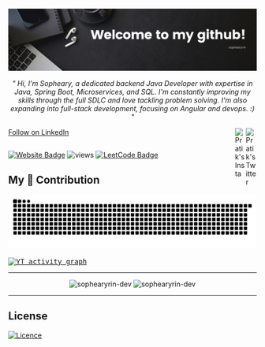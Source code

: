 <!-- ![MasterHead](https://marketplace.canva.com/EAFFI2trtnE/1/0/1600w/canva-black-minimalist-motivation-quote-linkedin-banner-cqVV-6-1kOk.jpg) -->
![MasterHead](https://raw.githubusercontent.com/sophearyrin-dev/sophearyrin-dev/main/images/banner-phearygithub.png)

<p align="center"><i>" Hi, I'm Sopheary, a dedicated backend Java Developer with expertise in Java, Spring Boot, Microservices, and SQL. I'm constantly improving my skills through the full SDLC and love tackling problem solving. I'm also expanding into full-stack development, focusing on Angular and devops. :) "</i></p>

<!-- https://raw.githubusercontent.com/sophearyrin-dev/sophearyrin-dev/main/images/banner-phearygithub.png -->


<a href="https://twitter.com/RinSopheary" target="_blank" rel="nofollow"><img align="right" alt="Pratik's Twitter" width="22px" src="https://cdn.jsdelivr.net/npm/simple-icons@v3/icons/twitter.svg" /></a>
<a href="https://www.instagram.com/sophearyrinn/" target="_blank" rel="nofollow"><img align="right" alt="Pratik's Insta" width="22px" src="https://cdn.jsdelivr.net/npm/simple-icons@v3/icons/instagram.svg" /></a>
<a class="libutton" href="https://www.linkedin.com/comm/mynetwork/discovery-see-all?usecase=PEOPLE_FOLLOWS&followMember=sophearyrin" target="_blank">Follow on LinkedIn</a>
<h2 align="center" color="blue"></h2>

[![Website Badge](https://img.shields.io/badge/Website-3b5998?style=flat-square&logo=google-chrome&logoColor=white)](https://sophearyrin-dev.github.io/)
![views](https://visitor-badge.laobi.icu/badge?page_id=sophearyrin-dev)
[![LeetCode Badge](https://img.shields.io/badge/LeetCode-FFA116?style=flat-square&logo=leetcode&logoColor=white)](https://leetcode.com/sopheary/)


<!-- <img align="right" alt="Coding" width="100" src="https://cliply.co/wp-content/uploads/2019/06/371906220_TYPING_ON_LAPTOP_400px.gif" /> -->

<!-- <p align="center"><img src="https://github-readme-stats.vercel.app/api?username=sophearyrin-dev&show_icons=true&locale=en&hide_border=true" alt="sophearyrin-dev" /></p> -->


## My 🐍 Contribution

![snake gif](https://github.com/sophearyrin-dev/sophearyrin-dev/blob/output/github-contribution-grid-snake.svg)

<samp>
  <a href="https://github.com/sophearyrin-dev">
    <img alt="YT activity graph" src="https://github-readme-activity-graph.vercel.app/graph?username=sophearyrin-dev&theme=github-compact&hide_border=true" />
  </a>
  <br/>
</samp>

<hr>

<!--<h2 align="center">Languages & Tools</h2>
<br>
<table align="center">
  <tr>
    <td align="center">
      <a href="https://www.java.com" target="_blank" rel="noreferrer">
        <img src="images/java-original.svg" alt="Java" title="Java" height="40"/>
      </a>
      <br>Java
    </td>
    <td align="center">
      <a href="https://developer.mozilla.org/en-US/docs/Web/JavaScript" target="_blank" rel="noreferrer">
        <img src="images/javascript.svg" alt="JavaScript" title="JavaScript" height="40"/>
      </a>
      <br>JavaScript
    </td>
    <td align="center">
      <a href="https://www.w3.org/html/" target="_blank" rel="noreferrer">
        <img src="images/html5.svg" alt="HTML5" title="HTML5" height="40"/>
      </a>
      <br>HTML5
    </td>
    <td align="center">
      <a href="https://www.w3schools.com/css/" target="_blank" rel="noreferrer">
        <img src="images/css.svg" alt="CSS" title="CSS" height="40"/>
      </a>
      <br>CSS
    </td>
  </tr>
  <tr>
    <td align="center">
      <a href="https://reactjs.org/" target="_blank" rel="noreferrer">
        <img src="images/react-original.svg" alt="React" title="React" height="40"/>
      </a>
      <br>React
    </td>
    <td align="center">
      <a href="https://redux.js.org" target="_blank" rel="noreferrer">
        <img src="images/redux.svg" alt="Redux" title="Redux" height="40"/>
      </a>
      <br>Redux
    </td>
    <td align="center">
      <a href="https://angular.io" target="_blank" rel="noreferrer">
        <img src="images/angularjs.png" alt="AngularJS" title="AngularJS" height="40"/>
      </a>
      <br>AngularJS
    </td>
    <td align="center">
      <a href="https://git-scm.com/" target="_blank" rel="noreferrer">
        <img src="images/git-original.svg" alt="Git" title="Git" height="40"/>
      </a>
      <br>Git
    </td>
  </tr>
  <tr>
    <td align="center">
      <a href="https://www.postgresql.org" target="_blank" rel="noreferrer">
        <img src="images/postgresql.svg" alt="PostgreSQL" title="PostgreSQL" height="40"/>
      </a>
      <br>PostgreSQL
    </td>
    <td align="center">
      <a href="https://code.visualstudio.com/" target="_blank" rel="noreferrer">
        <img src="images/vscode.png" alt="Visual Studio Code" title="Visual Studio Code" height="40"/>
      </a>
      <br>VS Code
    </td>
    <td align="center">
      <a href="https://visualstudio.microsoft.com/" target="_blank" rel="noreferrer">
        <img src="images/visualstudio.png" alt="Microsoft Visual Studio" title="Microsoft Visual Studio" height="40"/>
      </a>
      <br>Visual Studio
    </td>
    <td align="center">
      <a href="https://www.json.org/json-en.html" target="_blank" rel="noreferrer">
        <img src="images/json.svg" alt="JSON" title="JSON" height="40"/>
      </a>
      <br>JSON
    </td>
  </tr>
  <tr>
    <td align="center">
      <a href="https://github.com/" target="_blank" rel="noreferrer">
        <img src="images/github.svg" alt="GitHub" title="GitHub" height="40"/>
      </a>
      <br>GitHub
    </td>
    <td align="center">
      <a href="https://www.mysql.com/" target="_blank" rel="noreferrer">
        <img src="images/mysql.svg" alt="MySQL" title="MySQL" height="40"/>
      </a>
      <br>MySQL
    </td>
    <td align="center">
      <a href="https://www.npmjs.com/" target="_blank" rel="noreferrer">
        <img src="images/npm.svg" alt="npm" title="npm" height="40"/>
      </a>
      <br>npm
    </td>
    <td align="center">
      <a href="https://aws.amazon.com/" target="_blank" rel="noreferrer">
        <img src="https://raw.githubusercontent.com/devicons/devicon/master/icons/amazonwebservices/amazonwebservices-original-wordmark.svg" alt="AWS" width="40" height="40" />
      </a>
      <br>AWS
    </td>
  </tr>
  <tr>
    <td align="center">
      <a href="https://getbootstrap.com" target="_blank" rel="noreferrer">
        <img src="https://raw.githubusercontent.com/devicons/devicon/master/icons/bootstrap/bootstrap-plain-wordmark.svg" alt="Bootstrap" width="40" height="40" />
      </a>
      <br>Bootstrap
    </td>
    <td align="center">
      <a href="https://cassandra.apache.org/" target="_blank" rel="noreferrer">
        <img src="https://www.vectorlogo.zone/logos/apache_cassandra/apache_cassandra-icon.svg" alt="Cassandra" width="40" height="40" />
      </a>
      <br>Cassandra
    </td>
    <td align="center">
      <a href="https://www.docker.com/" target="_blank" rel="noreferrer">
        <img src="https://raw.githubusercontent.com/devicons/devicon/master/icons/docker/docker-original-wordmark.svg" alt="Docker" width="40" height="40" />
      </a>
      <br>Docker
    </td>
    <td align="center">
      <a href="https://www.figma.com/" target="_blank" rel="noreferrer">
        <img src="https://www.vectorlogo.zone/logos/figma/figma-icon.svg" alt="Figma" width="40" height="40" />
      </a>
      <br>Figma
    </td>
  </tr>
  <tr>
    <td align="center">
      <a href="https://firebase.google.com/" target="_blank" rel="noreferrer">
        <img src="https://www.vectorlogo.zone/logos/firebase/firebase-icon.svg" alt="Firebase" width="40" height="40" />
      </a>
      <br>Firebase
    </td>
    <td align="center">
      <a href="https://cloud.google.com" target="_blank" rel="noreferrer">
        <img src="https://www.vectorlogo.zone/logos/google_cloud/google_cloud-icon.svg" alt="GCP" width="40" height="40" />
      </a>
      <br>GCP
    </td>
    <td align="center">
      <a href="https://graphql.org" target="_blank" rel="noreferrer">
        <img src="https://www.vectorlogo.zone/logos/graphql/graphql-icon.svg" alt="GraphQL" width="40" height="40" />
      </a>
      <br>GraphQL
    </td>
    <td align="center">
      <a href="https://www.jenkins.io" target="_blank" rel="noreferrer">
        <img src="https://www.vectorlogo.zone/logos/jenkins/jenkins-icon.svg" alt="Jenkins" width="40" height="40" />
      </a>
      <br>Jenkins
    </td>
  </tr>
  <tr>
    <td align="center">
      <a href="https://kubernetes.io" target="_blank" rel="noreferrer">
        <img src="https://www.vectorlogo.zone/logos/kubernetes/kubernetes-icon.svg" alt="Kubernetes" width="40" height="40" />
      </a>
      <br>Kubernetes
    </td>
    <td align="center">
      <a href="https://www.linux.org/" target="_blank" rel="noreferrer">
        <img src="https://raw.githubusercontent.com/devicons/devicon/master/icons/linux/linux-original.svg" alt="Linux" width="40" height="40" />
      </a>
      <br>Linux
    </td>
    <td align="center">
      <a href="https://www.mongodb.com/" target="_blank" rel="noreferrer">
        <img src="https://raw.githubusercontent.com/devicons/devicon/master/icons/mongodb/mongodb-original-wordmark.svg" alt="MongoDB" width="40" height="40" />
      </a>
      <br>MongoDB
    </td>
    <td align="center">
      <a href="https://www.microsoft.com/en-us/sql-server" target="_blank" rel="noreferrer">
        <img src="https://www.svgrepo.com/show/303229/microsoft-sql-server-logo.svg" alt="MSSQL" width="40" height="40" />
      </a>
      <br>MSSQL
    </td>
  </tr>
  <tr>
    <td align="center">
      <a href="https://nodejs.org" target="_blank" rel="noreferrer">
        <img src="https://raw.githubusercontent.com/devicons/devicon/master/icons/nodejs/nodejs-original-wordmark.svg" alt="NodeJS" width="40" height="40" />
      </a>
      <br>NodeJS
    </td>
    <td align="center">
      <a href="https://www.oracle.com/" target="_blank" rel="noreferrer">
        <img src="https://raw.githubusercontent.com/devicons/devicon/master/icons/oracle/oracle-original.svg" alt="Oracle" width="40" height="40" />
      </a>
      <br>Oracle
    </td>
    <td align="center">
      <a href="https://postman.com" target="_blank" rel="noreferrer">
        <img src="https://www.vectorlogo.zone/logos/getpostman/getpostman-icon.svg" alt="Postman" width="40" height="40" />
      </a>
      <br>Postman
    </td>
    <td align="center">
      <a href="https://reactnative.dev/" target="_blank" rel="noreferrer">
        <img src="https://reactnative.dev/img/header_logo.svg" alt="React Native" width="40" height="40" />
      </a>
      <br>React Native
    </td>
  </tr>
  <tr>
    <td align="center">
      <a href="https://redis.io" target="_blank" rel="noreferrer">
        <img src="https://raw.githubusercontent.com/devicons/devicon/master/icons/redis/redis-original-wordmark.svg" alt="Redis" width="40" height="40" />
      </a>
      <br>Redis
    </td>
    <td align="center">
      <a href="https://sass-lang.com" target="_blank" rel="noreferrer">
        <img src="https://raw.githubusercontent.com/devicons/devicon/master/icons/sass/sass-original.svg" alt="Sass" width="40" height="40" />
      </a>
      <br>Sass
    </td>
    <td align="center">
      <a href="https://spring.io/" target="_blank" rel="noreferrer">
        <img src="https://www.vectorlogo.zone/logos/springio/springio-icon.svg" alt="Spring" width="40" height="40" />
      </a>
      <br>Spring
    </td>
  </tr>
</table>
<hr>


<!-- ![Sopheary's GitHub stats](https://github-readme-stats.vercel.app/api?username=sophearyrin-dev&show_icons=true&hide_border=true)
[![Top Langs](https://github-readme-stats.vercel.app/api/top-langs/?username=sophearyrin-dev&layout=compact)](https://github.com/sophearyrin-dev/github-readme-stats)

[![Top Langs](https://github-readme-stats.vercel.app/api/top-langs/?username=sophearyrin-dev&layout=compact)](https://github.com/sophearyrin-dev/github-readme-stats) -->

<div align="center">
  <img src="https://github-readme-stats.vercel.app/api/top-langs?username=sophearyrin-dev&show_icons=true&locale=en&layout=compact" alt="sophearyrin-dev" style="width: 400px; height: 150px; object-fit: cover;" />
  <img src="https://github-readme-streak-stats.herokuapp.com/?user=sophearyrin-dev" alt="sophearyrin-dev" style="width: 400px; height: 150px; object-fit: cover;" />
</div>




<hr>
<h2 align="left">License</h2>

[![Licence](https://img.shields.io/github/license/sophearyrin-dev/sophearyrin-dev?style=for-the-badge)](./LICENSE)

<!--
<div align="center">
    <img src="https://cultofthepartyparrot.com/parrots/hd/githubparrot.gif" width="25" height="25"/>
    <img src="https://cultofthepartyparrot.com/flags/hd/iranparrot.gif" width="25" height="25"/>
    <img src="https://cultofthepartyparrot.com/parrots/asyncparrot.gif" width="36" height="25"/>
    <img src="https://cultofthepartyparrot.com/parrots/hd/60fpsparrot.gif" width="25" height="25"/>
    <img src="https://cultofthepartyparrot.com/parrots/hd/jumpingparrot.gif" width="25" height="25"/>
    <img src="https://cultofthepartyparrot.com/parrots/hd/opensourceparrot.gif" width="25" height="25"/>
    <img src="https://cultofthepartyparrot.com/parrots/hd/dealwithitnowparrot.gif" width="25" height="25"/>
    <img src="https://cultofthepartyparrot.com/parrots/hd/hypnoparrotlight.gif" width="25" height="25"/>
    <img src="https://cultofthepartyparrot.com/parrots/databaseparrot.gif" width="25" height="25"/>
    <img src="https://cultofthepartyparrot.com/parrots/fixparrot.gif" width="36" height="25"/>
    <img src="https://cultofthepartyparrot.com/parrots/hd/laptop_parrot.gif" width="25" height="25"/>
    <img src="https://cultofthepartyparrot.com/parrots/hd/spinningparrot.gif" width="25" height="25"/>
    <img src="https://cultofthepartyparrot.com/parrots/hd/levitationparrot.gif" width="25" height="25"/>
    <img src="https://cultofthepartyparrot.com/parrots/hd/meldparrot.gif" width="25" height="25"/>
    <img src="https://cultofthepartyparrot.com/parrots/slomoparrot.gif" width="25" height="25"/>
    <img src="https://cultofthepartyparrot.com/parrots/hd/moonwalkingparrot.gif" width="25" height="25"/>
    <img src="https://cultofthepartyparrot.com/parrots/hd/stableparrot.gif" width="25" height="25"/>
    <img src="https://cultofthepartyparrot.com/parrots/hd/scienceparrot.gif" width="25" height="25"/>
    <img src="https://cultofthepartyparrot.com/parrots/hd/pirateparrot.gif" width="25" height="25"/>
    <img src="https://cultofthepartyparrot.com/parrots/hd/footballparrot.gif" width="25" height="25"/>
    <img src="https://cultofthepartyparrot.com/parrots/hd/illuminatiparrot.gif" width="25" height="25"/>
    <img src="https://cultofthepartyparrot.com/parrots/hd/hypnoparrotdark.gif" width="25" height="25"/>
    <img src="https://cultofthepartyparrot.com/parrots/hd/mustacheparrot.gif" width="25" height="25"/>
</div>
-->
